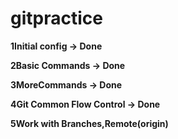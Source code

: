 # gitpractice #

**1Initial config -> Done**

**2Basic Commands -> Done**

**3MoreCommands -> Done**

**4Git Common Flow Control -> Done**

**5Work with Branches,Remote(origin)**

